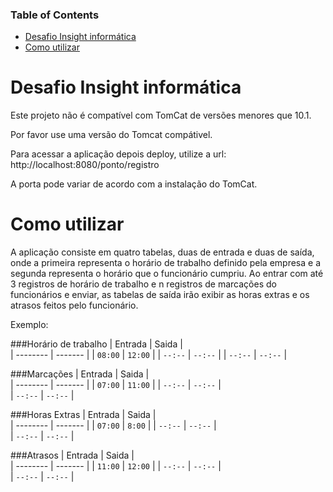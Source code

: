 ### Table of Contents

- [Desafio Insight informática](#Desafio-Insight-informática)
- [Como utilizar](#Como-utilizar)

# Desafio Insight informática

Este projeto não é compatível com TomCat de versões menores que 10.1.

Por favor use uma versão do Tomcat compátivel.

Para acessar a aplicação depois deploy, utilize a url:
http://localhost:8080/ponto/registro

A porta pode variar de acordo com a instalação do TomCat.


# Como utilizar

A aplicação consiste em quatro tabelas, duas de entrada e duas de saída,
onde a primeira representa o horário de trabalho definido pela empresa e a segunda
representa o horário que o funcionário cumpriu. Ao entrar com até 3 registros de
horário de trabalho e n registros de marcações do funcionários e enviar, 
as tabelas de saída irão exibir as horas extras e os atrasos feitos pelo funcionário.

Exemplo:

###Horário de trabalho
| Entrada | Saida     |           
| -------- | ------- |
| `08:00` | `12:00` | 
| `--:--` | `--:--` | 
| `--:--` | `--:--` | 

###Marcações
| Entrada | Saida     |           
| -------- | ------- |
| `07:00` | `11:00` | 
| `--:--` | `--:--` |  
| `--:--` | `--:--` | 

###Horas Extras
| Entrada | Saida     |           
| -------- | ------- |
| `07:00` | `8:00` | 
| `--:--` | `--:--` |  
| `--:--` | `--:--` | 

###Atrasos
| Entrada | Saida     |           
| -------- | ------- |
| `11:00` | `12:00` | 
| `--:--` | `--:--` |  
| `--:--` | `--:--` |